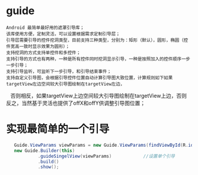 # guide
    Android 最简单最好用的遮罩引导库；
    该库使用方便，定制灵活，可以设置根据需求定制引导层； 
    引导层需要引导的控件挖洞类型，目前支持三种类型，分别为：矩形（默认），圆形，椭圆（控件宽高一致时显示效果为圆形）；
    支持挖洞的方式支持单控件和多控件； 
    支持引导的方式也有两种，一种是所有控件同时挖洞显示引导，一种是按照加入的控件顺序一步一步引导；  
    支持引导监听，可监听下一步引导，和引导结束事件；  
    支持自定义引导图，会根据引导控件位置自动计算引导图大致位置，计算规则如下如果targetView左边空间较大引导图绘制在targetView左边，  
    否则相反，如果targetView上边空间较大引导图绘制在targetView上边，否则反之，当然基于灵活也提供了offX和offY供调整引导图位置； 
    
# 实现最简单的一个引导
```java
   Guide.ViewParams viewParams = new Guide.ViewParams(findViewById(R.id.ivBack));
   new Guide.Builder(this)
            .guideSingelView(viewParams)            //设置单个引导
            .build()
            .show();
```

